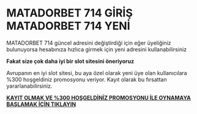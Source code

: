 # MATADORBET 714 GİRİŞ MATADORBET 714 YENİ

MATADORBET 714 güncel adresini değiştirdiği için eğer üyeliğiniz bulunuyorsa hesabınıza hızlıca girmek için yeni adresini kullanabilirsiniz

**Fakat size çok daha iyi bir slot sitesini öneriyoruz**

Avrupanın en iyi slot sitesi, bu aya özel olarak yeni üye olan kullanıcılara %300 hoşgeldiniz promosyonu veriyor. Kayıt olarak bu fırsattan yararlanabilirsiniz.

[**KAYIT OLMAK VE %300 HOŞGELDİNİZ PROMOSYONU İLE OYNAMAYA BAŞLAMAK İÇİN TIKLAYIN**](https://cutt.ly/leWAY7fi)
